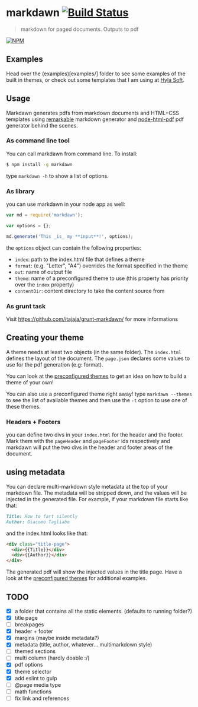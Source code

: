 # markdawn [![Build Status](https://travis-ci.org/itajaja/markdawn.svg?branch=master)](https://travis-ci.org/itajaja/markdawn)

> markdown for paged documents. Outputs to pdf

[![NPM](https://nodei.co/npm/markdawn.png?downloads=true)](https://nodei.co/npm/markdawn/)

## Examples

Head over the (examples)[examples/] folder to see some examples of the built in themes, or check out some templates that I am using at [Hyla Soft](https://github.com/hylasoft-usa/document-templates).

## Usage

Markdawn generates pdfs from markdown documents and HTML+CSS templates using [remarkable](https://github.com/jonschlinkert/remarkable) markdown generator and [node-html-pdf](https://github.com/marcbachmann/node-html-pdf) pdf generator behind the scenes.

### As command line tool

You can call markdawn from command line. To install:

````bash
$ npm install -g markdawn
````

type `markdawn -h` to show a list of options.

### As library

you can use markdawn in your node app as well:

````js
var md = require('markdawn');

var options = {};

md.generate('This _is_ my **input**!', options);
````

the `options` object can contain the following properties:

- `index`: path to the index.html file that defines a theme
- `format`: (e.g. "Letter", "A4") overrides the format specified in the theme
- `out`: name of output file
- `theme`: name of a preconfigured theme to use (this property has priority over the `index` property)
- `contentDir`: content directory to take the content source from

### As grunt task

Visit https://github.com/itajaja/grunt-markdawn/ for more informations

## Creating your theme

A theme needs at least two objects (in the same folder). The `index.html` defines the layout of the document. The `page.json` declares some values to use for the pdf generation (e.g: format).

You can look at the [preconfigured themes](https://github.com/itajaja/markdawn/tree/master/themes) to get an idea on how to build a theme of your own!

You can also use a preconfigured theme right away! type `markdawn --themes` to see the list of available themes and then use the `-t` option to use one of these themes.

### Headers + Footers

you can define two divs in your `index.html` for the header and the footer. Mark them with the `pageHeader` and `pageFooter` ids respectively and markdawn will put the two divs in the header and footer areas of the document.

## using metadata

You can declare multi-markdown style metadata at the top of your markdown file. The metadata will be stripped down, and the values will be injected in the generated file. For example, if your markdown file starts like that:

````md
Title: How to fart silently
Author: Giacomo Tagliabe
````

and the index.html looks like that:

````html
<div class="title-page">
  <div>{{Title}}</div>
  <div>{{Author}}</div>
</div>
````

The generated pdf will show the injected values in the title page. Have a look at the [preconfigured themes](https://github.com/itajaja/markdawn/tree/master/themes) for additional examples.

## TODO

- [x] a folder that contains all the static elements. (defaults to running folder?)
- [x] title page
- [ ] breakpages
- [x] header + footer
- [x] margins (maybe inside metadata?)
- [x] metadata (title, author, whatever... multimarkdown style)
- [ ] themed sections
- [ ] multi column (hardly doable :/)
- [x] pdf options
- [x] theme selector
- [x] add eslint to gulp
- [ ] @page media type
- [ ] math functions
- [ ] fix link and references
